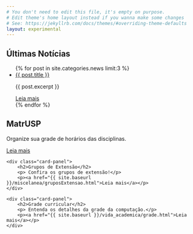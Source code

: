 ```yaml
---
# You don't need to edit this file, it's empty on purpose.
# Edit theme's home layout instead if you wanna make some changes
# See: https://jekyllrb.com/docs/themes/#overriding-theme-defaults
layout: experimental
---
```


<!--
<div class="topic1 offset-m2">
    {% for post in site.categories.news %}
        <div class="card-panel">    
            <div class="item">
                <h3><a href="{{post.url | prepend: site.baseurl}}">{{ post.title }}</a></h3>
                {{ post.excerpt }}
                <p><a href="{{post.url | prepend: site.baseurl}}">Leia mais</a></p>
            </div>
        </div>
    {% endfor %}
</div>

<div class="topic1">
    <div class="card-panel">    
        <h2>MatrUSP</h2>
        <p> Organize sua grade de horários das disciplinas.</p>
        <p><a href="{{ site.baseurl }}/matrusp">Leia mais</a></p>
    </div>

    <div class="card-panel">    
        <h2>Yggdrasil</h2>
        <p> Entenda as trilhas que você pode optar no curso!</p>
        <p><a href="http://bcc.ime.usp.br/yggdrasil/">Leia mais</a></p>
    </div>

    <div class="card-panel">    
        <h2>Grade curricular</h2>
        <p> Entenda os detalhes da grade da computação.</p>
        <p><a href="http://bcc.ime.usp.br/principal/grade.html">Leia mais</a></p>
    </div>
</div>

<div class="topic2">
    <div class="card-panel">    
        <h2>Depósito de TCCs</h2>
        {% for post in site.categories.tcc %}
            <div class="item">
                <h3>{{ post.title }}</h3>
                <p>
                {{ post.excerpt }}
                </p>
                <p><a href="{{post.url | prepend: site.baseurl}}">Leia mais</a></p>
            </div>
        {% endfor %}
    </div>
</div>
-->

<section>
    <div class="topic1">
        <div class="card-panel">
            <h2>Últimas Notícias</h2>
            <ul class="collection">
                {% for post in site.categories.news limit:3 %}
                <li class="collection-item">
                    <span class="title"><a href="{{post.url | prepend: site.baseurl}}">{{ post.title }}</a></span>
                    <p> {{ post.excerpt }} </p>
                    <a href="{{post.url | prepend: site.baseurl}}">Leia mais</a>
                </li>
                {% endfor %}
            </ul>
        </div>
    </div>
</section>

<div class="topic1">
    <div class="card-panel">    
        <h2>MatrUSP</h2>
        <p> Organize sua grade de horários das disciplinas.</p>
        <p><a href="{{ site.baseurl }}/matrusp">Leia mais</a></p>
    </div>

    <div class="card-panel">    
        <h2>Grupos de Extensão</h2>
        <p> Confira os grupos de extensão!</p>
        <p><a href="{{ site.baseurl }}/miscelanea/gruposExtensao.html">Leia mais</a></p>
    </div>

    <div class="card-panel">    
        <h2>Grade curricular</h2>
        <p> Entenda os detalhes da grade da computação.</p>
        <p><a href="{{ site.baseurl }}/vida_academica/grade.html">Leia mais</a></p>
    </div>
</div>
